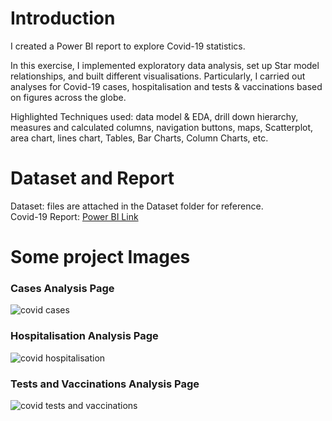 # Introduction #
I created a Power BI report to explore Covid-19 statistics.

In this exercise, I implemented exploratory data analysis, set up Star model relationships, and built different visualisations. Particularly, I carried out analyses for Covid-19 cases, hospitalisation and tests & vaccinations based on figures across the globe.

Highlighted Techniques used: data model & EDA, drill down hierarchy, measures and calculated columns, navigation buttons, maps, Scatterplot, area chart, lines chart, Tables, Bar Charts, Column Charts, etc.

# Dataset and Report #
Dataset: files are attached in the Dataset folder for reference. \
Covid-19 Report: [Power BI Link](https://app.powerbi.com/links/fEQpuUy46_?ctid=6efd0f20-57c8-4447-b53f-00d4992ca50b&pbi_source=linkShare)

# Some project Images #
### Cases Analysis Page ###
![covid cases](https://github.com/Thaophuongta/Portfolios/assets/149331018/fdeda31f-45c6-428d-9139-4e4e4d53d2d6)

### Hospitalisation Analysis Page ###
![covid hospitalisation](https://github.com/Thaophuongta/Portfolios/assets/149331018/8016b0de-ceea-4ff5-8b2e-8118a4ac2e93)

### Tests and Vaccinations Analysis Page ###
![covid tests and vaccinations](https://github.com/Thaophuongta/Portfolios/assets/149331018/e5fe18e4-fea7-4eb1-9b35-b1b3ddbb4b07)
